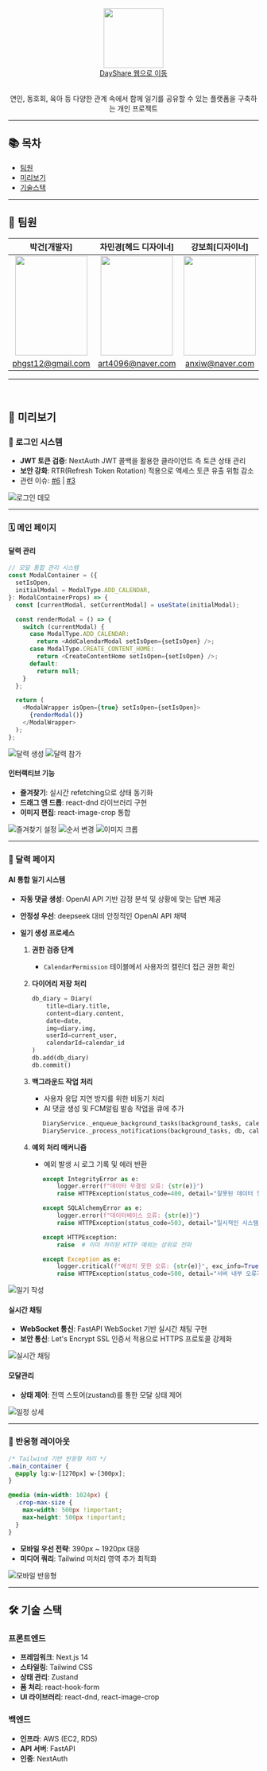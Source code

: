 <div align="center">
  <a href="https://www.dayshare.site/">
    <img height="120" src="https://s3.ap-northeast-2.amazonaws.com/geon.com/logo_sm.png" />
    <br />
    <a display="block" href="https://www.dayshare.site/">DayShare 웹으로 이동</a>
  </a>
  <br />
  <br />
  <p>연인, 동호회, 육아 등 다양한 관계 속에서 함께 일기를 공유할 수 있는 플랫폼을 구축하는 개인 프로젝트 </p> 
</div>

---

## 📚 목차

- [팀원](#-팀원)
- [미리보기](#-미리보기)
- [기술스택](#기술스택)

---

<a id="팀원"></a>

## 👥 팀원

|                                         **박건[개발자]**                                          |                                   **차민경[헤드 디자이너]**                                    |                                         **강보희[디자이너]**                                         |                                      **박예지[디자이너]**                                      |
| :-----------------------------------------------------------------------------------------------: | :--------------------------------------------------------------------------------------------: | :--------------------------------------------------------------------------------------------------: | :--------------------------------------------------------------------------------------------: |
| <img src="https://s3.ap-northeast-2.amazonaws.com/geon.com/profile+(1).jpg" height=200 width=145> | <img src="https://s3.ap-northeast-2.amazonaws.com/geon.com/KakaoTalk_Photo_2025-03-09-15-28-43.jpeg" height=200 width=145> | <img src="https://s3.ap-northeast-2.amazonaws.com/geon.com/%E1%84%90%E1%85%B5%E1%86%B7%E1%84%8B%E1%85%AF%E1%86%AB+%E1%84%8B%E1%85%B5%E1%84%86%E1%85%B5%E1%84%8C%E1%85%B5_%E1%84%8F%E1%85%B3%E1%84%80%E1%85%B5+%E1%84%8C%E1%85%A9%E1%84%8C%E1%85%A5%E1%86%BC_%E1%84%80%E1%85%A1%E1%86%BC%E1%84%87%E1%85%A9%E1%84%92%E1%85%B4.png" height=200 width=145> | <img src="https://s3.ap-northeast-2.amazonaws.com/geon.com/%E1%84%90%E1%85%B5%E1%86%B7%E1%84%8B%E1%85%AF%E1%86%AB+%E1%84%8B%E1%85%B5%E1%84%86%E1%85%B5%E1%84%8C%E1%85%B5_%E1%84%8F%E1%85%B3%E1%84%80%E1%85%B5+%E1%84%8C%E1%85%A9%E1%84%8C%E1%85%A5%E1%86%BC_%E1%84%87%E1%85%A1%E1%86%A8%E1%84%8B%E1%85%A8%E1%84%8C%E1%85%B5.png" height=200 width=145> |
| phgst12@gmail.com | art4096@naver.com | anxiw@naver.com |  |

<hr/>

<br />

## 📸 미리보기

### 🔐 로그인 시스템

- **JWT 토큰 검증**: NextAuth JWT 콜백을 활용한 클라이언트 측 토큰 상태 관리
- **보안 강화**: RTR(Refresh Token Rotation) 적용으로 액세스 토큰 유출 위험 감소
- 관련 이슈: [#6](https://github.com/GEON1999/Day_Share_renew/issues/6) | [#3](https://github.com/GEON1999/Day_Share_renew/issues/3)

![로그인 데모](./gif/login.gif)

---

### 🗓️ 메인 페이지

#### 달력 관리

```javascript
// 모달 통합 관리 시스템
const ModalContainer = ({
  setIsOpen,
  initialModal = ModalType.ADD_CALENDAR,
}: ModalContainerProps) => {
  const [currentModal, setCurrentModal] = useState(initialModal);

  const renderModal = () => {
    switch (currentModal) {
      case ModalType.ADD_CALENDAR:
        return <AddCalendarModal setIsOpen={setIsOpen} />;
      case ModalType.CREATE_CONTENT_HOME:
        return <CreateContentHome setIsOpen={setIsOpen} />;
      default:
        return null;
    }
  };

  return (
    <ModalWrapper isOpen={true} setIsOpen={setIsOpen}>
      {renderModal()}
    </ModalWrapper>
  );
};
```

![달력 생성](./gif/calendar_create.gif)
![달력 참가](./gif/calendar_join.gif)

#### 인터랙티브 기능

- **즐겨찾기**: 실시간 refetching으로 상태 동기화
- **드래그 앤 드롭**: react-dnd 라이브러리 구현
- **이미지 편집**: react-image-crop 통합

![즐겨찾기 설정](./gif/set_favorite_todo.gif)
![순서 변경](./gif/change_order.gif)
![이미지 크롭](./gif/crop_image.gif)

---

### 📖 달력 페이지

#### AI 통합 일기 시스템

- **자동 댓글 생성**: OpenAI API 기반 감정 분석 및 상황에 맞는 답변 제공
- **안정성 우선**: deepseek 대비 안정적인 OpenAI API 채택
- **일기 생성 프로세스**

  1. **권한 검증 단계**

     - `CalendarPermission` 테이블에서 사용자의 캘린더 접근 권한 확인

  2. **다이어리 저장 처리**

     ```python
     db_diary = Diary(
         title=diary.title,
         content=diary.content,
         date=date,
         img=diary.img,
         userId=current_user,
         calendarId=calendar_id
     )
     db.add(db_diary)
     db.commit()
     ```

  3. **백그라운드 작업 처리**

     - 사용자 응답 지연 방지를 위한 비동기 처리
     - AI 댓글 생성 및 FCM알림 발송 작업을 큐에 추가

     ```python
        DiaryService._enqueue_background_tasks(background_tasks, calendar_id, db_diary)
        DiaryService._process_notifications(background_tasks, db, calendar_id, current_user, db_diary)
     ```

  4. **예외 처리 메커니즘**

     - 예외 발생 시 로그 기록 및 에러 반환

     ```python
        except IntegrityError as e:
            logger.error(f"데이터 무결성 오류: {str(e)}")
            raise HTTPException(status_code=400, detail="잘못된 데이터 형식입니다.")

        except SQLAlchemyError as e:
            logger.error(f"데이터베이스 오류: {str(e)}")
            raise HTTPException(status_code=503, detail="일시적인 시스템 오류가 발생했습니다.")

        except HTTPException:
            raise  # 이미 처리된 HTTP 예외는 상위로 전파

        except Exception as e:
            logger.critical(f"예상치 못한 오류: {str(e)}", exc_info=True)
            raise HTTPException(status_code=500, detail="서버 내부 오류가 발생했습니다.")
     ```

![일기 작성](./gif/diary.gif)

#### 실시간 채팅

- **WebSocket 통신**: FastAPI WebSocket 기반 실시간 채팅 구현
- **보안 통신**: Let's Encrypt SSL 인증서 적용으로 HTTPS 프로토콜 강제화

![실시간 채팅](./gif/live_chat.gif)

#### 모달관리

- **상태 제어**: 전역 스토어(zustand)를 통한 모달 상태 제어

![일정 상세](./gif/todo_detail.gif)

---

### 📱 반응형 레이아웃

```css
/* Tailwind 기반 반응형 처리 */
.main_container {
  @apply lg:w-[1270px] w-[300px];
}

@media (min-width: 1024px) {
  .crop-max-size {
    max-width: 500px !important;
    max-height: 500px !important;
  }
}
```

- **모바일 우선 전략**: 390px ~ 1920px 대응
- **미디어 쿼리**: Tailwind 미처리 영역 추가 최적화

![모바일 반응형](./gif/mobile.gif)

---

<a id="기술스택"></a>

## 🛠️ 기술 스택

### 프론트엔드

- **프레임워크**: Next.js 14
- **스타일링**: Tailwind CSS
- **상태 관리**: Zustand
- **폼 처리**: react-hook-form
- **UI 라이브러리**: react-dnd, react-image-crop

### 백엔드

- **인프라**: AWS (EC2, RDS)
- **API 서버**: FastAPI
- **인증**: NextAuth
